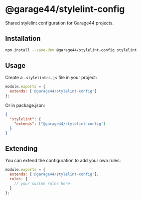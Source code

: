 # @garage44/stylelint-config

Shared stylelint configuration for Garage44 projects.

## Installation

```bash
npm install --save-dev @garage44/stylelint-config stylelint
```

## Usage

Create a `.stylelintrc.js` file in your project:

```js
module.exports = {
  extends: ['@garage44/stylelint-config']
};
```

Or in package.json:

```json
{
  "stylelint": {
    "extends": ["@garage44/stylelint-config"]
  }
}
```

## Extending

You can extend the configuration to add your own rules:

```js
module.exports = {
  extends: ['@garage44/stylelint-config'],
  rules: {
    // your custom rules here
  }
};
```